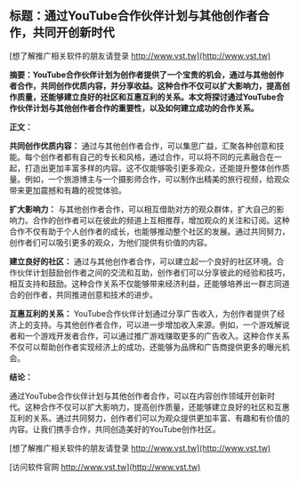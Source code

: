 ## **标题：通过YouTube合作伙伴计划与其他创作者合作，共同开创新时代**

[想了解推广相关软件的朋友请登录 http://www.vst.tw](http://www.vst.tw)

**摘要：YouTube合作伙伴计划为创作者提供了一个宝贵的机会，通过与其他创作者合作，共同创作优质内容，并分享收益。这种合作不仅可以扩大影响力，提高创作质量，还能够建立良好的社区和互惠互利的关系。本文将探讨通过YouTube合作伙伴计划与其他创作者合作的重要性，以及如何建立成功的合作关系。**

**正文：**

**共同创作优质内容：**
通过与其他创作者合作，可以集思广益，汇聚各种创意和技能。每个创作者都有自己的专长和风格，通过合作，可以将不同的元素融合在一起，打造出更加丰富多样的内容。这不仅能够吸引更多观众，还能提升整体创作质量。例如，一个旅游博主与一个摄影师合作，可以制作出精美的旅行视频，给观众带来更加震撼和有趣的视觉体验。

**扩大影响力：**
与其他创作者合作，可以相互借助对方的观众群体，扩大自己的影响力。合作的创作者可以在彼此的频道上互相推荐，增加观众的关注和订阅。这种合作不仅有助于个人创作者的成长，也能够推动整个社区的发展。通过共同努力，创作者们可以吸引更多的观众，为他们提供有价值的内容。

**建立良好的社区：**
通过与其他创作者合作，可以建立起一个良好的社区环境。合作伙伴计划鼓励创作者之间的交流和互助，创作者们可以分享彼此的经验和技巧，相互支持和鼓励。这种合作关系不仅能够带来经济利益，还能够培养出一群志同道合的创作者，共同推进创意和技术的进步。

**互惠互利的关系：**
YouTube合作伙伴计划通过分享广告收入，为创作者提供了经济上的支持。与其他创作者合作，可以进一步增加收入来源。例如，一个游戏解说者和一个游戏开发者合作，可以通过推广游戏赚取更多的广告收入。这种合作关系不仅可以帮助创作者实现经济上的成功，还能够为品牌和广告商提供更多的曝光机会。

**结论：**

通过YouTube合作伙伴计划与其他创作者合作，可以在内容创作领域开创新时代。这种合作不仅可以扩大影响力，提高创作质量，还能够建立良好的社区和互惠互利的关系。通过共同努力，创作者们可以为观众提供更加丰富、有趣和有价值的内容。让我们携手合作，共同创造美好的YouTube创作社区。

[想了解推广相关软件的朋友请登录 http://www.vst.tw](http://www.vst.tw)


[访问软件官网 http://www.vst.tw](http://www.vst.tw)
